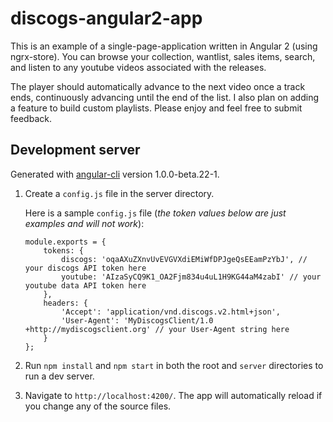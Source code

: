# discogs-angular2-app

This is an example of a single-page-application written in Angular 2 (using ngrx-store).  You can browse your collection, wantlist, sales items, search, and listen to any youtube videos associated with the releases.

The player should automatically advance to the next video once a track ends, continuously advancing until the end of the list.  I also plan on adding a feature to build custom playlists.  Please enjoy and feel free to submit feedback.


## Development server

Generated with [angular-cli](https://github.com/angular/angular-cli) version 1.0.0-beta.22-1.


1. Create a `config.js` file in the server directory.

   Here is a sample `config.js` file (*the token values below are just examples and will not work*):
   
   ```
   module.exports = {
       tokens: {
           discogs: 'oqaAXuZXnvUvEVGVXdiEMiWfDPJgeQsEEamPzYbJ', // your discogs API token here
           youtube: 'AIzaSyCQ9K1_OA2Fjm834u4uL1H9KG44aM4zabI' // your youtube data API token here
       },
       headers: {
           'Accept': 'application/vnd.discogs.v2.html+json',
           'User-Agent': 'MyDiscogsClient/1.0 +http://mydiscogsclient.org' // your User-Agent string here
       }
   };
   ```
2. Run `npm install` and `npm start` in both the root and `server` directories to run a dev server.
3. Navigate to `http://localhost:4200/`. The app will automatically reload if you change any of the source files.

